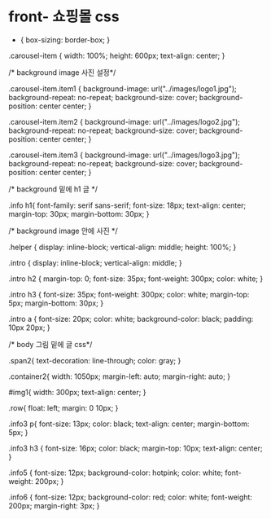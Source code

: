 # front- 쇼핑몰 css

* {
  box-sizing: border-box;
}



.carousel-item {
  width: 100%;
  height: 600px;
  text-align: center;
}

/* background image 사진 설정*/

.carousel-item.item1 {
  background-image: url("../images/logo1.jpg");
  background-repeat: no-repeat;
  background-size: cover;
  background-position: center center;
}

.carousel-item.item2 {
 background-image: url("../images/logo2.jpg");
 background-repeat: no-repeat;
 background-size: cover;
 background-position: center center;
}

.carousel-item.item3 {
  background-image: url("../images/logo3.jpg");
  background-repeat: no-repeat;
  background-size: cover;
  background-position: center center;
}

/* background 밑에 h1 글 */

.info h1{
  font-family: serif sans-serif;
  font-size: 18px;
  text-align: center;
  margin-top: 30px;
  margin-bottom: 30px;
}

/* background image 안에 사진 */

.helper {
  display: inline-block;
  vertical-align: middle;
  height: 100%;
}

.intro {
  display: inline-block;
  vertical-align: middle;
}

.intro h2 {
  margin-top: 0;
  font-size: 35px;
  font-weight: 300px;
  color: white;
}

.intro h3 {
  font-size: 35px;
  font-weight: 300px;
  color: white;
  margin-top: 5px;
  margin-bottom: 30px;
}

.intro a {
  font-size: 20px;
  color: white;
  background-color: black;
  padding: 10px 20px;
}

/* body 그림 밑에 글 css*/


.span2{
    text-decoration: line-through;
    color: gray;
}

.container2{
  width: 1050px;
  margin-left: auto;
  margin-right: auto;
}

#img1{
  width: 300px;
  text-align: center;
}

.row{
  float: left;
  margin: 0 10px;
}

.info3 p{
  font-size: 13px;
  color: black;
  text-align: center;
  margin-bottom: 5px;
}

.info3 h3 {
  font-size: 16px;
  color: black;
  margin-top: 10px;
  text-align: center;
}



.info5 {
  font-size: 12px;
  background-color: hotpink;
  color: white;
  font-weight: 200px;
}

.info6 {
  font-size: 12px;
  background-color: red;
  color: white;
  font-weight: 200px;
  margin-right: 3px;
}

